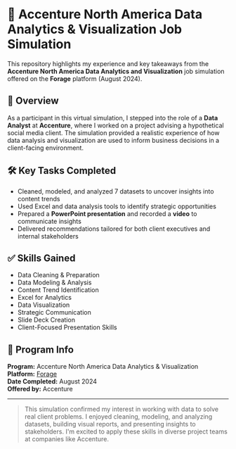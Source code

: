 # 🎯 Accenture North America Data Analytics & Visualization Job Simulation

This repository highlights my experience and key takeaways from the **Accenture North America Data Analytics and Visualization** job simulation offered on the **Forage** platform (August 2024).

## 🌟 Overview

As a participant in this virtual simulation, I stepped into the role of a **Data Analyst** at **Accenture**, where I worked on a project advising a hypothetical social media client. The simulation provided a realistic experience of how data analysis and visualization are used to inform business decisions in a client-facing environment.

## 🛠️ Key Tasks Completed

- Cleaned, modeled, and analyzed 7 datasets to uncover insights into content trends  
- Used Excel and data analysis tools to identify strategic opportunities  
- Prepared a **PowerPoint presentation** and recorded a **video** to communicate insights  
- Delivered recommendations tailored for both client executives and internal stakeholders  

## ✅ Skills Gained

- Data Cleaning & Preparation  
- Data Modeling & Analysis  
- Content Trend Identification  
- Excel for Analytics  
- Data Visualization  
- Strategic Communication  
- Slide Deck Creation  
- Client-Focused Presentation Skills  

## 📌 Program Info

**Program:** Accenture North America Data Analytics & Visualization  
**Platform:** [Forage](https://www.theforage.com/)  
**Date Completed:** August 2024  
**Offered by:** Accenture  

---

> This simulation confirmed my interest in working with data to solve real client problems. I enjoyed cleaning, modeling, and analyzing datasets, building visual reports, and presenting insights to stakeholders. I'm excited to apply these skills in diverse project teams at companies like Accenture.
